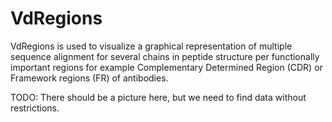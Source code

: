 <!-- TITLE: V-Domain -->
<!-- SUBTITLE: -->

# VdRegions

VdRegions is used to visualize a graphical representation of multiple sequence alignment for several chains 
in peptide structure per functionally important regions for example Complementary Determined Region (CDR) or 
Framework regions (FR) of antibodies.

TODO: There should be a picture here, but we need to find data without restrictions.